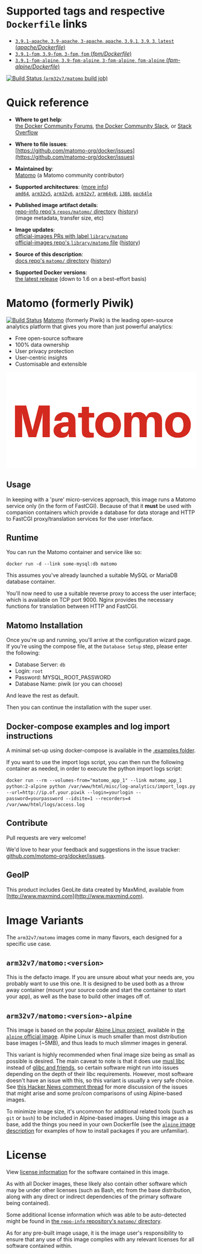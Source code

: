 <!--

********************************************************************************

WARNING:

    DO NOT EDIT "matomo/README.md"

    IT IS AUTO-GENERATED

    (from the other files in "matomo/" combined with a set of templates)

********************************************************************************

-->

# Supported tags and respective `Dockerfile` links

-	[`3.9.1-apache`, `3.9-apache`, `3-apache`, `apache`, `3.9.1`, `3.9`, `3`, `latest` (*apache/Dockerfile*)](https://github.com/matomo-org/docker/blob/2125140c0481fa39e5f1add28bcc45fd9f36e75e/apache/Dockerfile)
-	[`3.9.1-fpm`, `3.9-fpm`, `3-fpm`, `fpm` (*fpm/Dockerfile*)](https://github.com/matomo-org/docker/blob/2125140c0481fa39e5f1add28bcc45fd9f36e75e/fpm/Dockerfile)
-	[`3.9.1-fpm-alpine`, `3.9-fpm-alpine`, `3-fpm-alpine`, `fpm-alpine` (*fpm-alpine/Dockerfile*)](https://github.com/matomo-org/docker/blob/2125140c0481fa39e5f1add28bcc45fd9f36e75e/fpm-alpine/Dockerfile)

[![Build Status](https://doi-janky.infosiftr.net/job/multiarch/job/arm32v7/job/matomo/badge/icon) (`arm32v7/matomo` build job)](https://doi-janky.infosiftr.net/job/multiarch/job/arm32v7/job/matomo/)

# Quick reference

-	**Where to get help**:  
	[the Docker Community Forums](https://forums.docker.com/), [the Docker Community Slack](https://blog.docker.com/2016/11/introducing-docker-community-directory-docker-community-slack/), or [Stack Overflow](https://stackoverflow.com/search?tab=newest&q=docker)

-	**Where to file issues**:  
	[https://github.com/matomo-org/docker/issues](https://github.com/matomo-org/docker/issues)

-	**Maintained by**:  
	[Matomo](https://github.com/matomo-org/docker) (a Matomo community contributor)

-	**Supported architectures**: ([more info](https://github.com/docker-library/official-images#architectures-other-than-amd64))  
	[`amd64`](https://hub.docker.com/r/amd64/matomo/), [`arm32v5`](https://hub.docker.com/r/arm32v5/matomo/), [`arm32v6`](https://hub.docker.com/r/arm32v6/matomo/), [`arm32v7`](https://hub.docker.com/r/arm32v7/matomo/), [`arm64v8`](https://hub.docker.com/r/arm64v8/matomo/), [`i386`](https://hub.docker.com/r/i386/matomo/), [`ppc64le`](https://hub.docker.com/r/ppc64le/matomo/)

-	**Published image artifact details**:  
	[repo-info repo's `repos/matomo/` directory](https://github.com/docker-library/repo-info/blob/master/repos/matomo) ([history](https://github.com/docker-library/repo-info/commits/master/repos/matomo))  
	(image metadata, transfer size, etc)

-	**Image updates**:  
	[official-images PRs with label `library/matomo`](https://github.com/docker-library/official-images/pulls?q=label%3Alibrary%2Fmatomo)  
	[official-images repo's `library/matomo` file](https://github.com/docker-library/official-images/blob/master/library/matomo) ([history](https://github.com/docker-library/official-images/commits/master/library/matomo))

-	**Source of this description**:  
	[docs repo's `matomo/` directory](https://github.com/docker-library/docs/tree/master/matomo) ([history](https://github.com/docker-library/docs/commits/master/matomo))

-	**Supported Docker versions**:  
	[the latest release](https://github.com/docker/docker-ce/releases/latest) (down to 1.6 on a best-effort basis)

# Matomo (formerly Piwik)

[![Build Status](https://travis-ci.org/matomo-org/docker.svg?branch=master)](https://travis-ci.org/matomo-org/docker) [Matomo](https://matomo.org/) (formerly Piwik) is the leading open-source analytics platform that gives you more than just powerful analytics:

-	Free open-source software
-	100% data ownership
-	User privacy protection
-	User-centric insights
-	Customisable and extensible

![logo](https://raw.githubusercontent.com/docker-library/docs/955ef68222b4466509ca877daab484bc0095afcf/matomo/logo.png)

## Usage

In keeping with a 'pure' micro-services approach, this image runs a Matomo service only (in the form of FastCGI). Because of that it **must** be used with companion containers which provide a database for data storage and HTTP to FastCGI proxy/translation services for the user interface.

## Runtime

You can run the Matomo container and service like so:

```console
docker run -d --link some-mysql:db matomo
```

This assumes you've already launched a suitable MySQL or MariaDB database container.

You'll now need to use a suitable reverse proxy to access the user interface; which is available on TCP port 9000. Nginx provides the necessary functions for translation between HTTP and FastCGI.

## Matomo Installation

Once you're up and running, you'll arrive at the configuration wizard page. If you're using the compose file, at the `Database Setup` step, please enter the following:

-	Database Server: `db`
-	Login: `root`
-	Password: MYSQL_ROOT_PASSWORD
-	Database Name: piwik (or you can choose)

And leave the rest as default.

Then you can continue the installation with the super user.

## Docker-compose examples and log import instructions

A minimal set-up using docker-compose is available in the [.examples folder](https://github.com/matomo-org/docker/tree/master/.examples).

If you want to use the import logs script, you can then run the following container as needed, in order to execute the python import logs script:

```console
docker run --rm --volumes-from="matomo_app_1" --link matomo_app_1 python:2-alpine python /var/www/html/misc/log-analytics/import_logs.py --url=http://ip.of.your.piwik --login=yourlogin --password=yourpassword --idsite=1 --recorders=4 /var/www/html/logs/access.log
```

## Contribute

Pull requests are very welcome!

We'd love to hear your feedback and suggestions in the issue tracker: [github.com/motomo-org/docker/issues](https://github.com/matomo-org/docker/issues).

## GeoIP

This product includes GeoLite data created by MaxMind, available from [http://www.maxmind.com](http://www.maxmind.com).

# Image Variants

The `arm32v7/matomo` images come in many flavors, each designed for a specific use case.

## `arm32v7/matomo:<version>`

This is the defacto image. If you are unsure about what your needs are, you probably want to use this one. It is designed to be used both as a throw away container (mount your source code and start the container to start your app), as well as the base to build other images off of.

## `arm32v7/matomo:<version>-alpine`

This image is based on the popular [Alpine Linux project](http://alpinelinux.org), available in [the `alpine` official image](https://hub.docker.com/_/alpine). Alpine Linux is much smaller than most distribution base images (~5MB), and thus leads to much slimmer images in general.

This variant is highly recommended when final image size being as small as possible is desired. The main caveat to note is that it does use [musl libc](http://www.musl-libc.org) instead of [glibc and friends](http://www.etalabs.net/compare_libcs.html), so certain software might run into issues depending on the depth of their libc requirements. However, most software doesn't have an issue with this, so this variant is usually a very safe choice. See [this Hacker News comment thread](https://news.ycombinator.com/item?id=10782897) for more discussion of the issues that might arise and some pro/con comparisons of using Alpine-based images.

To minimize image size, it's uncommon for additional related tools (such as `git` or `bash`) to be included in Alpine-based images. Using this image as a base, add the things you need in your own Dockerfile (see the [`alpine` image description](https://hub.docker.com/_/alpine/) for examples of how to install packages if you are unfamiliar).

# License

View [license information](https://github.com/matomo-org/matomo/blob/master/LEGALNOTICE) for the software contained in this image.

As with all Docker images, these likely also contain other software which may be under other licenses (such as Bash, etc from the base distribution, along with any direct or indirect dependencies of the primary software being contained).

Some additional license information which was able to be auto-detected might be found in [the `repo-info` repository's `matomo/` directory](https://github.com/docker-library/repo-info/tree/master/repos/matomo).

As for any pre-built image usage, it is the image user's responsibility to ensure that any use of this image complies with any relevant licenses for all software contained within.
